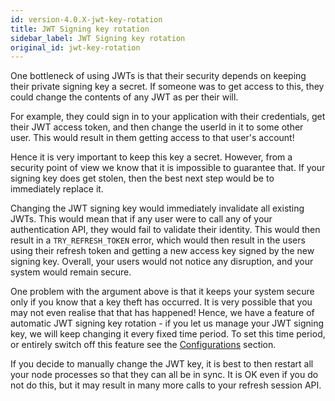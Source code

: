 ```yaml
---
id: version-4.0.X-jwt-key-rotation
title: JWT Signing key rotation
sidebar_label: JWT Signing key rotation
original_id: jwt-key-rotation
---
```


One bottleneck of using JWTs is that their security depends on keeping their private signing key a secret. If someone was to get access to this, they could change the contents of any JWT as per their will. 

For example, they could sign in to your application with their credentials, get their JWT access token, and then change the userId in it to some other user. This would result in them getting access to that user's account!

Hence it is very important to keep this key a secret. However, from a security point of view we know that it is impossible to guarantee that. If your signing key does get stolen, then the best next step would be to immediately replace it.

Changing the JWT signing key would immediately invalidate all existing JWTs. This would mean that if any user were to call any of your authentication API, they would fail to validate their identity. This would then result in a ```TRY_REFRESH_TOKEN``` error, which would then result in the users using their refresh token and getting a new access key signed by the new signing key. <span class="highlighted-text">Overall, your users would not notice any disruption, and your system would remain secure.</span>

One problem with the argument above is that it keeps your system secure only if you know that a key theft has occurred. It is very possible that you may not even realise that that has happened! Hence, we have a feature of <span class="highlighted-text">automatic JWT signing key rotation - if you let us manage your JWT signing key, we will keep changing it every fixed time period</span>. To set this time period, or entirely switch off this feature see the [Configurations](config) section.

<div class="specialNote">
If you decide to manually change the JWT key, it is best to then restart all your node processes so that they can all be in sync. It is OK even if you do not do this, but it may result in many more calls to your refresh session API.
</div>